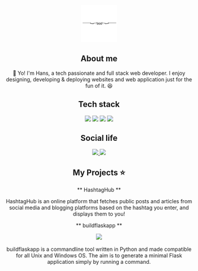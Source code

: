 <div align="center">
<img src="https://github.com/kouul/kouul/blob/master/startline.png" height="100">

## About me

:wave: Yo! I'm Hans, a tech passionate and full stack web developer. I enjoy designing, developing & deploying websites and web application just for the fun of it. :satisfied:

## Tech stack
<img src="https://cdn4.iconfinder.com/data/icons/logos-brands-5/24/flask-256.png">
<img src="https://cdn4.iconfinder.com/data/icons/logos-3/600/React.js_logo-256.png">
<img src="https://cdn4.iconfinder.com/data/icons/logos-3/512/mongodb-2-256.png">
<img src="https://cdn3.iconfinder.com/data/icons/logos-and-brands-adobe/512/267_Python-256.png">

## Social life

<a href="https://twitter.com/akhilmaulloo">
<img src="https://cdn3.iconfinder.com/data/icons/social-media-chamfered-corner/154/twitter-256.png">
</a>
<a href="https://linkedin.com/in/akhilmaulloo">
<img src="https://cdn0.iconfinder.com/data/icons/social-flat-rounded-rects/512/linkedin-256.png">
</a>

## My Projects :star:

** HashtagHub **

HashtagHub is an online platform that fetches public posts and articles from social media and blogging platforms based on the hashtag you enter, and displays them to you!

** buildflaskapp **

<a href="https://github.com/buildflaskapp/buildflaskapp/stargazers"><img src="https://img.shields.io/github/buildflaskapp/buildflaskapp" atl="Stars"></a>

buildflaskapp is a commandline tool written in Python and made compatible for all Unix and Windows OS. The aim is to generate a minimal Flask application simply by running a command.

</div>